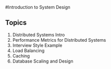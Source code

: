 #Introduction to System Design

## Topics
1. Distributed Systems Intro
2. Performance Metrics for Distributed Systems
3. Interview Style Example
4. Load Balancing
5. Caching
6. Database Scaling and Design


